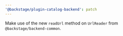 ```yaml
---
'@backstage/plugin-catalog-backend': patch
---
```


Make use of the new `readUrl` method on `UrlReader` from `@backstage/backend-common`.
